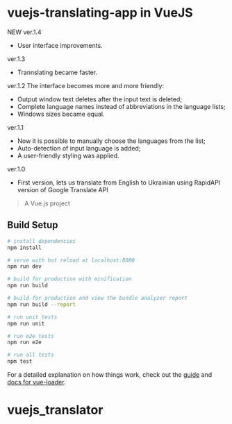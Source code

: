 # vuejs-translating-app in VueJS

NEW ver.1.4

- User interface improvements.

ver.1.3

- Trannslating became faster.

ver.1.2
The interface becomes more and more friendly:

- Output window text deletes after the input text is deleted;
- Complete language names instead of abbreviations in the language lists;
- Windows sizes became equal.

ver.1.1

- Now it is possible to manually choose the languages from the list;
- Auto-detection of input language is added;
- A user-friendly styling was applied.

ver.1.0

- First version, lets us translate from English to Ukrainian using RapidAPI version of Google Translate API

> A Vue.js project

## Build Setup

```bash
# install dependencies
npm install

# serve with hot reload at localhost:8080
npm run dev

# build for production with minification
npm run build

# build for production and view the bundle analyzer report
npm run build --report

# run unit tests
npm run unit

# run e2e tests
npm run e2e

# run all tests
npm test
```

For a detailed explanation on how things work, check out the [guide](http://vuejs-templates.github.io/webpack/) and [docs for vue-loader](http://vuejs.github.io/vue-loader).

# vuejs_translator
